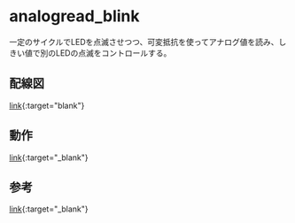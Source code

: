 # analogread_blink

一定のサイクルでLEDを点滅させつつ、可変抵抗を使ってアナログ値を読み、しきい値で別のLEDの点滅をコントロールする。

## 配線図

[link](https://www.dropbox.com/s/ip95qol139yjqq5/analogread_blink.png?dl=0){:target="blank"}

## 動作

[link](https://youtu.be/N4dXsZroJ0s){:target="_blank"}

## 参考

[link](https://create.arduino.cc/projecthub/feilipu/using-freertos-multi-tasking-in-arduino-ebc3cc){:target="_blank"}